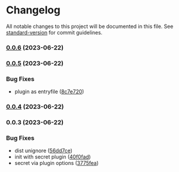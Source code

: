 # Changelog

All notable changes to this project will be documented in this file. See [standard-version](https://github.com/conventional-changelog/standard-version) for commit guidelines.

### [0.0.6](https://github.com/BKeanu1989/vue-secret-directive/compare/v0.0.5...v0.0.6) (2023-06-22)

### [0.0.5](https://github.com/BKeanu1989/vue-secret-directive/compare/v0.0.4...v0.0.5) (2023-06-22)


### Bug Fixes

* plugin as entryfile ([8c7e720](https://github.com/BKeanu1989/vue-secret-directive/commit/8c7e720c32bfbda4edd08d1dce8337f815f06b15))

### [0.0.4](https://github.com/BKeanu1989/vue-secret-directive/compare/v0.0.3...v0.0.4) (2023-06-22)

### 0.0.3 (2023-06-22)


### Bug Fixes

* dist unignore ([56dd7ce](https://github.com/BKeanu1989/vue-secret-directive/commit/56dd7ce2f58cf41dff97fc78f6184cd6aece72fd))
* init with secret plugin ([40f0fad](https://github.com/BKeanu1989/vue-secret-directive/commit/40f0fad0554bf2ed5f99717f843ac5fb21a8ca27))
* secret via plugin options ([3775fea](https://github.com/BKeanu1989/vue-secret-directive/commit/3775fea34ccff1546d689ae559fc3ba4ea35c275))
